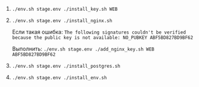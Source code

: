1. `./env.sh stage.env ./install_key.sh WEB`
2. `./env.sh stage.env ./install_nginx.sh`

    Если такая ошибка:
`The following signatures couldn't be verified because the public key is not available: NO_PUBKEY ABF5BD827BD9BF62`

    Выполнить:
`./env.sh stage.env ./add_nginx_key.sh WEB ABF5BD827BD9BF62`
3. `./env.sh stage.env ./install_postgres.sh`
3. `./env.sh stage.env ./install_env.sh`